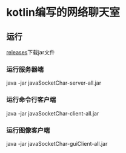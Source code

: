 # kotlin编写的网络聊天室
## 运行
[releases](https://github.com/EromangaMe/javaSocketChar/releases)下载jar文件
### 运行服务器端
java -jar javaSocketChar-server-all.jar
### 运行命令行客户端
java -jar javaSocketChar-client-all.jar
### 运行图像客户端
java -jar javaSocketChar-guiClient-all.jar
